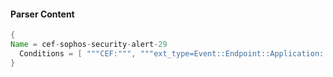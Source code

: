 #### Parser Content
```Java
{
Name = cef-sophos-security-alert-29
  Conditions = [ """CEF:""", """ext_type=Event::Endpoint::Application::Detected""" ]
}
```